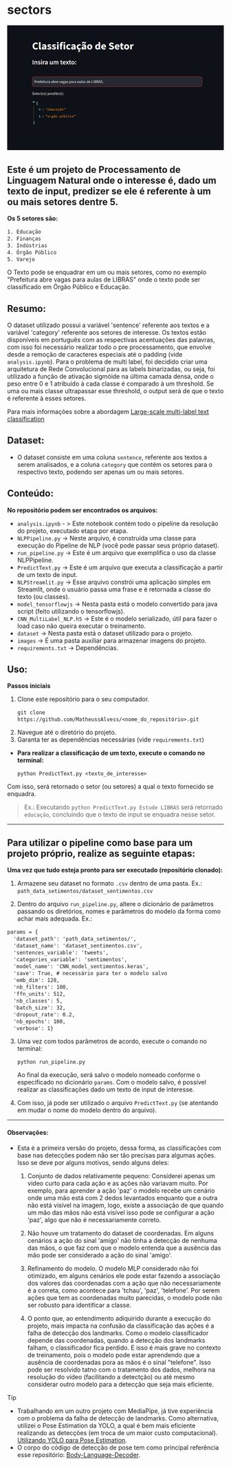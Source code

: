 # sectors

![Descrição da Imagem](images/image_streamlit.png)


## Este é um projeto de Processamento de Linguagem Natural onde o interesse é, dado um texto de input, predizer se ele é referente à um ou mais setores dentre 5. 

**Os 5 setores são:**

```
1. Educação
2. Finanças
3. Indústrias
4. Órgão Público
5. Varejo
```

O Texto pode se enquadrar em um ou mais setores, como no exemplo "Prefeitura abre vagas para aulas de LIBRAS" onde o texto pode ser classificado em Órgão Público e Educação.

## Resumo:

O dataset utilizado possui a variável 'sentence' referente aos textos e a variável 'category' referente aos setores de interesse. Os textos estão disponíveis em português com as respectivas acentuações das palavras, com isso foi necessário realizar todo o pre processamento, que envolve desde a remoção de caracteres especiais até o padding (vide `analysis.ipynb`). Para o problema de multi label, foi decidido criar uma arquitetura de Rede Convolucional para as labels binarizadas, ou seja, foi utilizado a função de ativação sigmóide na última camada densa, onde o peso entre 0 e 1 atribuído à cada classe é comparado à um threshold. Se uma ou mais classe ultrapassar esse threshold, o output será de que o texto é referente à esses setores. 

Para mais informações sobre a abordagem [Large-scale multi-label text classification](https://keras.io/examples/nlp/multi_label_classification/)    

## Dataset:
  
- O dataset consiste em uma coluna `sentence`, referente aos textos a serem analisados, e a coluna `category` que contém os setores para o respectivo texto, podendo ser apenas um ou mais setores.

## Conteúdo:

**No repositório podem ser encontrados os arquivos:**
- `analysis.ipynb` - > Este notebook contém todo o pipeline da resolução do projeto, executado etapa por etapa.
- `NLPPipeline.py` -> Neste arquivo, é construída uma classe para execução do Pipeline de NLP (você pode passar seus próprio dataset).
- `run_pipeline.py` -> Este é um arquivo que exemplifica o uso da classe NLPPipeline.
- `PredictText.py` -> Este é um arquivo que executa a classificação a partir de um texto de input.
- `NLPStreamlit.py` -> Esse arquivo constrói uma aplicação simples em Streamlit, onde o usuário passa uma frase e é retornada a classe do texto (ou classes).
- `model_tensorflowjs` -> Nesta pasta está o modelo convertido para java script (feito utilizando o tensorflowjs).
- `CNN_MultiLabel_NLP.h5` -> Este é o modelo serializado, útil para fazer o load caso não queira executar o treinamento.
- `dataset` -> Nesta pasta está o dataset utilizado para o projeto.
- `images` -> É uma pasta auxiliar para armazenar imagens do projeto.
- `requirements.txt` -> Dependências.

## Uso:

**Passos iniciais**
1. Clone este repositório para o seu computador.
   ```
   git clone https://github.com/MatheussAlvess/<nome_do_repositório>.git
   ```
3. Navegue até o diretório do projeto.
4. Garanta ter as dependências necessárias (vide `requirements.txt`)
   
- **Para realizar a classificação de um texto, execute o comando no terminal:**

  ```
  python PredictText.py <texto_de_interesse>
  ```
 Com isso, será retornado o setor (ou setores) a qual o texto fornecido se enquadra.
  
  > Ex.: Executando `python PredictText.py Estude LIBRAS` será retornado `educação`, concluindo que o texto de input se enquadra nesse setor.
  
___________________________________________
  
## Para utilizar o pipeline como base para um projeto próprio, realize as seguinte etapas:

**Uma vez que tudo esteja pronto para ser executado (repositório clonado):**

1. Armazene seu dataset no formato `.csv` dentro de uma pasta.
   Ex.: `path_data_setimentos/dataset_sentimentos.csv`

2. Dentro do arquivo `run_pipeline.py`, altere o dicionário de parâmetros passando os diretórios, nomes e parâmetros do modelo da forma como achar mais adequada.
 Ex.:
  ```
  params = {
    'dataset_path': 'path_data_setimentos/',
    'dataset_name': 'dataset_sentimentos.csv',
    'sentences_variable': 'tweets',
    'categories_variable': 'sentimentos',
    'model_name': 'CNN_model_sentimentos.keras',
    'save': True, # necessário para ter o modelo salvo
    'emb_dim': 128,
    'nb_filters': 100,
    'ffn_units': 512,
    'nb_classes': 5,
    'batch_size': 32,
    'dropout_rate': 0.2,
    'nb_epochs': 100,
    'verbose': 1}
  ```

3. Uma vez com todos parâmetros de acordo, execute o comando no terminal:
   ```
   python run_pipeline.py
   ```
   Ao final da execução, será salvo o modelo nomeado conforme o especificado no dicionário `params`.
   Com o modelo salvo, é possível realizar as classificações dado um texto de input de interesse. 

4. Com isso, já pode ser utilizado o arquivo `PredictText.py` (se atentando em mudar o nome do modelo dentro do arquivo).

___________________________________________

#### Observações:

- Esta é a primeira versão do projeto, dessa forma, as classificações com base nas detecções podem não ser tão precisas para algumas ações.
  Isso se deve por alguns motivos, sendo alguns deles:
  1. Conjunto de dados relativamente pequeno: Considerei apenas um video curto para cada ação e as ações não variavam muito. Por exemplo, para aprender a ação 'paz'
     o modelo recebe um cenário onde uma mão está com 2 dedos levantados enquanto que a outra não está visível na imagem, logo, existe a associação de que quando um mão das mãos não está visível isso pode se configurar a ação 'paz',
     algo que não é necessariamente correto.
  
  2. Não houve um tratamento do dataset de coordenadas. Em alguns cenários a ação do sinal 'amigo' não tinha a detecção de nenhuma das mãos, o que faz com que o modelo entenda que a ausência das mão pode ser considerado a ação do sinal 'amigo'.
     
  3. Refinamento do modelo. O modelo MLP considerado não foi otimizado, em alguns cenários ele pode estar fazendo a associação dos valores das coordenadas com a ação que não necessariamente é a correta, como acontece para 'tchau', 'paz', 'telefone'.
     Por serem ações que tem as coordenadas muito parecidas, o modelo pode não ser robusto para identificar a classe.
     
  4. O ponto que, ao entendimento adiquirido durante a execução do projeto, mais impacta na confusão da classificação das ações é a falha de detecção dos landmarks.
     Como o modelo classificador depende das coordenadas, quando a detecção dos landmarks falham, o classificador fica perdido. E isso é mais grave no contexto de treinamento, pois o modelo pode estar aprendendo
     que a ausência de coordenadas pora as mãos é o sinal "telefone". Isso pode ser resolvido tatno com o tratamento dos dados, melhora na resolução do vídeo (facilitando a detectção) ou até mesmo considerar
     outro modelo para a detecção que seja mais eficiente.



> [!TIP]
> - Trabalhando em um outro projeto com MediaPipe, já tive experiência com o problema da falha de detecção de landmarks. Como alternativa, utilizei o Pose Estimation da YOLO, a qual é bem mais eficiente realizando as detecções (em troca de um maior custo computacional). [Utilizando YOLO para Pose Estimation](https://github.com/MatheussAlvess/Cervical_Posture_YOLO_Pose_Estimation).
> - O corpo do código de detecção de pose tem como principal referência esse repositório: [Body-Language-Decoder](https://github.com/nicknochnack/Body-Language-Decoder/tree/main).


